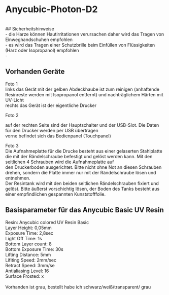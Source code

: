 # Anycubic-Photon-D2<br>
<br>
## Sicherheitshinweise<br>
- die Harze können Hautirritationen verursachen daher wird das Tragen von Einweghandschuhen empfohlen<br>
- es wird das Tragen einer Schutzbrille beim Einfüllen von Flüssigkeiten (Harz oder Isopropanol) empfohlen<br>
- 

## Vorhanden Geräte
Foto 1<br>
links das Gerät mit der gelben Abdeckhaube ist zum reinigen (anhaftende Resinreste werden mit Isopropanol entfernt) und nachträglichem Härten mit UV-Licht<br>
rechts das Gerät ist der eigentliche Drucker<br>

Foto 2<br>

auf der rechten Seite sind der Hauptschalter und der USB-Slot. Die Daten für den Drucker werden per USB übertragen<br>
vorne befindet sich das Bedienpanel (Touchpanel)<br>

Foto 3<br>
Die Aufnahmeplatte für die Drucke besteht aus einer gelaserten Stahlplatte die mit der Rändelschraube befestigt und gelöst werden kann. Mit den seitlichen 4 Schrauben wird die Aufnahmeplatte auf <br> den Druckerboden ausgerichtet. Bitte nicht ohne Not an diesen Schrauben drehen, sondern die Platte immer nur mit der Rändelschraube lösen und entnehmen.<br>
Der Resintank wird mit den beiden seitlichen Rändelschrauben fixiert und gelöst. Bitte äußerst vorschichtig lösen, der Boden des Tanks besteht aus einer empfindlichen gespannten Kunststofffolie.<br>




## Basisparameter für das Anycubic Basic UV Resin<br>
Resin: Anycubic colored UV Resin Basic<br>
Layer Height: 0,05mm<br>
Exposure Time: 2,8sec<br>
Light Off Time: 1s<br>
Bottom Layer count: 8<br>
Bottom Exposure Time: 30s<br>
Lifting Distance: 5mm<br>
Lifiting Speed: 2mm/sec<br>
Retract Speed: 3mm/se<br>
Antialiasing Level: 16<br>
Surface Frosted: x<br>
<br>
Vorhanden ist grau, bestellt habe ich schwarz/weiß/transparent/ grau<br>



